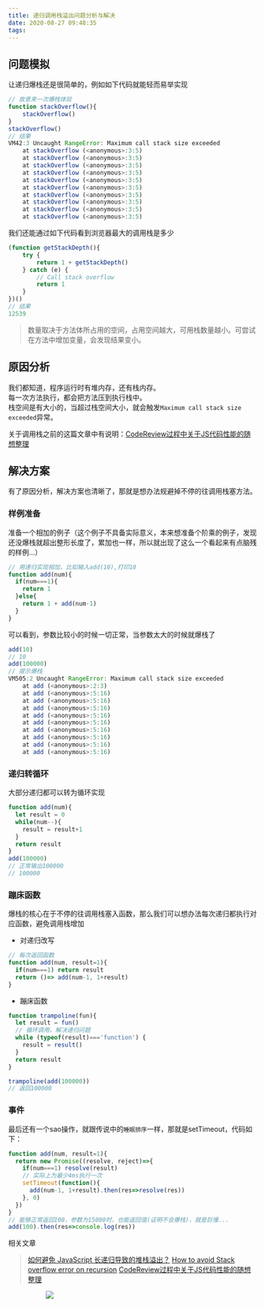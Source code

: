 ```yaml
---
title: 递归调用栈溢出问题分析与解决
date: 2020-08-27 09:48:35
tags:
---
```

## 问题模拟
让递归爆栈还是很简单的，例如如下代码就能轻而易举实现
```javascript
// 故意来一次爆栈体验
function stackOverflow(){
    stackOverflow()
}
stackOverflow()
// 结果
VM42:3 Uncaught RangeError: Maximum call stack size exceeded
    at stackOverflow (<anonymous>:3:5)
    at stackOverflow (<anonymous>:3:5)
    at stackOverflow (<anonymous>:3:5)
    at stackOverflow (<anonymous>:3:5)
    at stackOverflow (<anonymous>:3:5)
    at stackOverflow (<anonymous>:3:5)
    at stackOverflow (<anonymous>:3:5)
    at stackOverflow (<anonymous>:3:5)
    at stackOverflow (<anonymous>:3:5)
    at stackOverflow (<anonymous>:3:5)
```

我们还能通过如下代码看到浏览器最大的调用栈是多少
```javascript
(function getStackDepth(){
    try {
        return 1 + getStackDepth()
    } catch (e) {
        // Call stack overflow
        return 1
    }
})()
// 结果
12539
```
> 数量取决于方法体所占用的空间，占用空间越大，可用栈数量越小。可尝试在方法中增加变量，会发现结果变小。

## 原因分析

我们都知道，程序运行时有堆内存，还有栈内存。  
每一次方法执行，都会把方法压到执行栈中。  
栈空间是有大小的，当超过栈空间大小，就会触发`Maximum call stack size exceeded`异常。

关于调用栈之前的这篇文章中有说明：[CodeReview过程中关于JS代码性能的随想整理](http://muchstudy.com/2019/03/04/CodeReview%E8%BF%87%E7%A8%8B%E4%B8%AD%E5%85%B3%E4%BA%8EJS%E4%BB%A3%E7%A0%81%E6%80%A7%E8%83%BD%E7%9A%84%E9%9A%8F%E6%83%B3%E6%95%B4%E7%90%86/)

## 解决方案
有了原因分析，解决方案也清晰了，那就是想办法规避掉不停的往调用栈塞方法。

### 样例准备
准备一个相加的例子（这个例子不具备实际意义，本来想准备个阶乘的例子，发现还没爆栈就超出整形长度了，累加也一样，所以就出现了这么一个看起来有点脑残的样例...）
```javascript
// 用递归实现相加，比如输入add(10),打印10
function add(num){
  if(num===1){
    return 1
  }else{
    return 1 + add(num-1)
  }
}
```
可以看到，参数比较小的时候一切正常，当参数太大的时候就爆栈了
```javascript
add(10)
// 10
add(100000)
// 提示爆栈
VM505:2 Uncaught RangeError: Maximum call stack size exceeded
    at add (<anonymous>:2:3)
    at add (<anonymous>:5:16)
    at add (<anonymous>:5:16)
    at add (<anonymous>:5:16)
    at add (<anonymous>:5:16)
    at add (<anonymous>:5:16)
    at add (<anonymous>:5:16)
    at add (<anonymous>:5:16)
    at add (<anonymous>:5:16)
    at add (<anonymous>:5:16)
```

### 递归转循环
大部分递归都可以转为循环实现
```javascript
function add(num){
  let result = 0
  while(num--){
    result = result+1
  }
  return result
}
add(100000)
// 正常输出100000
// 100000
```

### 蹦床函数
爆栈的核心在于不停的往调用栈塞入函数，那么我们可以想办法每次递归都执行对应函数，避免调用栈增加

- 对递归改写
```javascript
// 每次返回函数
function add(num, result=1){
  if(num===1) return result
  return ()=> add(num-1, 1+result)
}
```

- 蹦床函数
```javascript
function trampoline(fun){
  let result = fun()
  // 循环调用，解决递归问题
  while (typeof(result)==='function') {
    result = result()
  }
  return result
}

trampoline(add(100000))
// 返回100000
```

### 事件
最后还有一个sao操作，就跟传说中的`睡眠排序`一样，那就是setTimeout，代码如下：
```javascript
function add(num, result=1){
  return new Promise((resolve, reject)=>{
    if(num===1) resolve(result)
    // 实际上为最少4ms执行一次
    setTimeout(function(){
      add(num-1, 1+result).then(res=>resolve(res))
    }, 0)
  })
}
// 能够正常返回100，参数为15000时，也能返回值(证明不会爆栈)，就是巨慢...
add(100).then(res=>console.log(res))

```

相关文章
> [如何避免 JavaScript 长递归导致的堆栈溢出？](https://github.com/pfan123/Articles/issues/50)
> [How to avoid Stack overflow error on recursion](http://www.thinkingincrowd.me/2016/06/06/How-to-avoid-Stack-overflow-error-on-recursive/)
> [CodeReview过程中关于JS代码性能的随想整理](http://muchstudy.com/2019/03/04/CodeReview%E8%BF%87%E7%A8%8B%E4%B8%AD%E5%85%B3%E4%BA%8EJS%E4%BB%A3%E7%A0%81%E6%80%A7%E8%83%BD%E7%9A%84%E9%9A%8F%E6%83%B3%E6%95%B4%E7%90%86/)

<div style="width:70%;margin:auto">
<img src='http://muchstudy.com/2020/04/04/%E8%81%8A%E8%81%8A%E4%B8%80%E7%BA%BF%E5%BC%80%E5%8F%91%E7%9A%84%E5%9F%BA%E6%9C%AC%E7%B4%A0%E5%85%BB/%E5%85%AC%E4%BC%97%E5%8F%B7%E4%BA%8C%E7%BB%B4%E7%A0%81.gif'>
</div>
